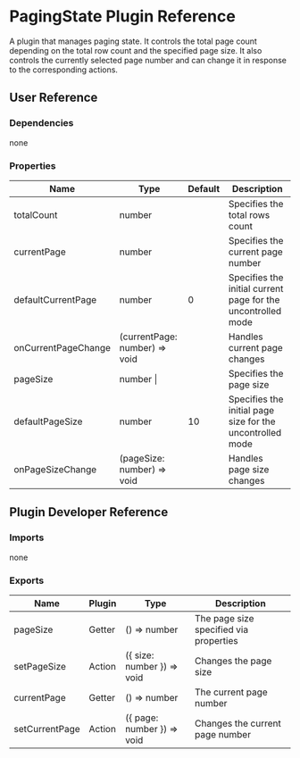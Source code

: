# PagingState Plugin Reference

A plugin that manages paging state. It controls the total page count depending on the total row count and the specified page size. It also controls the currently selected page number and can change it in response to the corresponding actions.

## User Reference

### Dependencies

none

### Properties

Name | Type | Default | Description
-----|------|---------|------------
totalCount | number | | Specifies the total rows count
currentPage | number | | Specifies the current page number
defaultCurrentPage | number | 0 | Specifies the initial current page for the uncontrolled mode
onCurrentPageChange | (currentPage: number) => void | | Handles current page changes
pageSize | number &#124; | | Specifies the page size
defaultPageSize | number | 10 | Specifies the initial page size for the uncontrolled mode
onPageSizeChange | (pageSize: number) => void | | Handles page size changes

## Plugin Developer Reference

### Imports

none

### Exports

Name | Plugin | Type | Description
-----|--------|------|------------
pageSize | Getter | () => number | The page size specified via properties
setPageSize | Action | ({ size: number }) => void | Changes the page size
currentPage | Getter | () => number | The current page number
setCurrentPage | Action | ({ page: number }) => void | Changes the current page number
